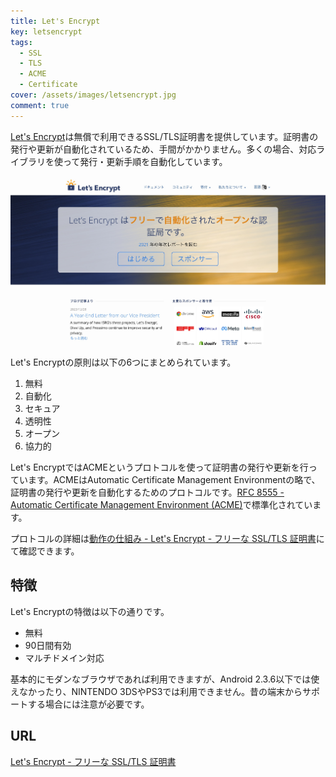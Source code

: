 ```yaml
---
title: Let's Encrypt
key: letsencrypt
tags:
  - SSL
  - TLS
  - ACME
  - Certificate
cover: /assets/images/letsencrypt.jpg
comment: true
---
```


[Let's Encrypt](https://letsencrypt.org/)は無償で利用できるSSL/TLS証明書を提供しています。証明書の発行や更新が自動化されているため、手間がかかりません。多くの場合、対応ライブラリを使って発行・更新手順を自動化しています。

[![Let's EncryptのWebサイト](/assets/images/letsencrypt.jpg)](https://letsencrypt.org/)

<!--more-->

Let's Encryptの原則は以下の6つにまとめられています。

1. 無料
2. 自動化
3. セキュア
4. 透明性
5. オープン
6. 協力的

Let's EncryptではACMEというプロトコルを使って証明書の発行や更新を行っています。ACMEはAutomatic Certificate Management Environmentの略で、証明書の発行や更新を自動化するためのプロトコルです。[RFC 8555 \- Automatic Certificate Management Environment \(ACME\)](https://datatracker.ietf.org/doc/html/rfc8555)で標準化されています。

プロトコルの詳細は[動作の仕組み \- Let's Encrypt \- フリーな SSL/TLS 証明書](https://letsencrypt.org/ja/how-it-works/)にて確認できます。

## 特徴

Let's Encryptの特徴は以下の通りです。

- 無料
- 90日間有効
- マルチドメイン対応

基本的にモダンなブラウザであれば利用できますが、Android 2.3.6以下では使えなかったり、NINTENDO 3DSやPS3では利用できません。昔の端末からサポートする場合には注意が必要です。

## URL

[Let's Encrypt - フリーな SSL/TLS 証明書](https://letsencrypt.org/ja/)
